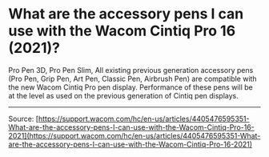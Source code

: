 # What are the accessory pens I can use with the Wacom Cintiq Pro 16 (2021)?

Pro Pen 3D, Pro Pen Slim, All existing previous generation accessory pens (Pro Pen, Grip Pen, Art Pen, Classic Pen, Airbrush Pen) are compatible with the new Wacom Cintiq Pro pen display. Performance of these pens will be at the level as used on the previous generation of Cintiq pen displays.

---
Source: [https://support.wacom.com/hc/en-us/articles/4405476595351-What-are-the-accessory-pens-I-can-use-with-the-Wacom-Cintiq-Pro-16-2021](https://support.wacom.com/hc/en-us/articles/4405476595351-What-are-the-accessory-pens-I-can-use-with-the-Wacom-Cintiq-Pro-16-2021)

